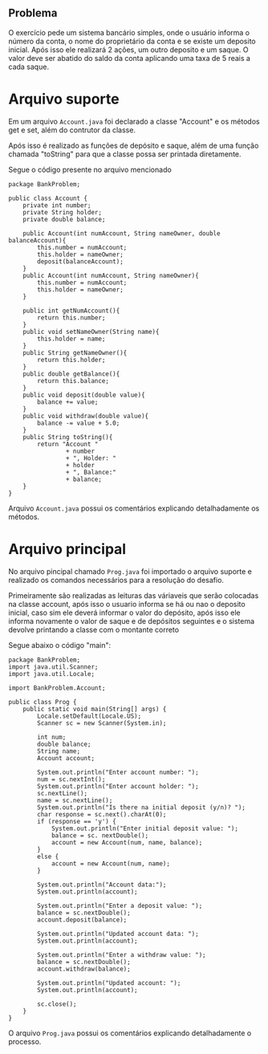 ## Problema
O exercício pede um sistema bancário simples, onde o usuário informa o número da conta, o nome do proprietário da conta e se existe um deposito inicial.
Após isso ele realizará 2 ações, um outro deposito e um saque. O valor deve ser abatido do saldo da conta aplicando uma taxa de 5 reais a cada saque.

# Arquivo suporte
Em um arquivo `Account.java` foi declarado a classe "Account" e os métodos get e set, além do contrutor da classe.

Após isso é realizado as funções de depósito e saque, além de uma função chamada "toString" para que a classe possa ser printada diretamente. 

Segue o código presente no arquivo mencionado
```
package BankProblem;

public class Account {
    private int number;
    private String holder;
    private double balance;

    public Account(int numAccount, String nameOwner, double balanceAccount){
        this.number = numAccount;
        this.holder = nameOwner;
        deposit(balanceAccount);
    }
    public Account(int numAccount, String nameOwner){
        this.number = numAccount;
        this.holder = nameOwner;
    }

    public int getNumAccount(){
        return this.number;
    }
    public void setNameOwner(String name){
        this.holder = name;
    }
    public String getNameOwner(){
        return this.holder;
    }
    public double getBalance(){
        return this.balance;
    }
    public void deposit(double value){
        balance += value;
    }
    public void withdraw(double value){
        balance -= value + 5.0;
    }
    public String toString(){
        return "Account "
                + number
                + ", Holder: "
                + holder
                + ", Balance:"
                + balance;
    }
}
```
Arquivo `Account.java` possui os comentários explicando detalhadamente os métodos. 

# Arquivo principal
No arquivo pincipal chamado `Prog.java` foi importado o arquivo suporte e realizado os comandos necessários para a resolução do desafio.

Primeiramente são realizadas as leituras das váriaveis que serão colocadas na classe account, após isso o usuario informa se há ou nao o deposito inicial, caso sim ele deverá informar o valor do depósito, 
após isso ele informa novamente o valor de saque e de depósitos seguintes e o sistema devolve printando a classe com o montante correto

Segue abaixo o código "main":
```
package BankProblem;
import java.util.Scanner;
import java.util.Locale;

import BankProblem.Account;

public class Prog {
    public static void main(String[] args) {
        Locale.setDefault(Locale.US);
        Scanner sc = new Scanner(System.in);

        int num;
        double balance;
        String name;
        Account account;

        System.out.println("Enter account number: ");
        num = sc.nextInt();
        System.out.println("Enter account holder: ");
        sc.nextLine();
        name = sc.nextLine();
        System.out.println("Is there na initial deposit (y/n)? ");
        char response = sc.next().charAt(0);
        if (response == 'y') {
            System.out.println("Enter initial deposit value: ");
            balance = sc. nextDouble();
            account = new Account(num, name, balance);
        }
        else {
            account = new Account(num, name);
        }   
        
        System.out.println("Account data:");
        System.out.println(account);

        System.out.println("Enter a deposit value: ");
        balance = sc.nextDouble();
        account.deposit(balance);

        System.out.println("Updated account data: ");
        System.out.println(account);

        System.out.println("Enter a withdraw value: ");
        balance = sc.nextDouble();
        account.withdraw(balance);

        System.out.println("Updated account: ");
        System.out.println(account);
        
        sc.close();
    }
}
```
O arquivo `Prog.java` possui os comentários explicando detalhadamente o processo.

